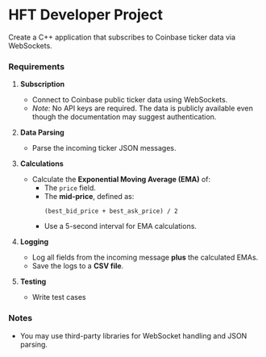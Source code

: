 
# HFT Developer Project

Create a C++ application that subscribes to Coinbase ticker data via WebSockets.

### Requirements

1. **Subscription**
   - Connect to Coinbase public ticker data using WebSockets.
   - *Note:* No API keys are required. The data is publicly available even though the documentation may suggest authentication.

2. **Data Parsing**
   - Parse the incoming ticker JSON messages.

3. **Calculations**
   - Calculate the **Exponential Moving Average (EMA)** of:
     - The `price` field.
     - The **mid-price**, defined as:
       ```
       (best_bid_price + best_ask_price) / 2
       ```
     - Use a 5-second interval for EMA calculations.

4. **Logging**
   - Log all fields from the incoming message **plus** the calculated EMAs.
   - Save the logs to a **CSV file**.

5. **Testing**
   - Write test cases

### Notes
- You may use third-party libraries for WebSocket handling and JSON parsing.